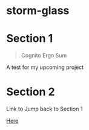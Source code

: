 # storm-glass

# Section 1

> Cognito Ergo Sum

A test for my upcoming project

# Section 2

Link to Jump back to Section 1

[Here](README.md#1)
